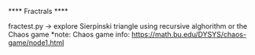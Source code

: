 **** Fractrals ****

fractest.py -> explore Sierpinski triangle using recursive alghorithm or the Chaos game
   *note: Chaos game info: https://math.bu.edu/DYSYS/chaos-game/node1.html
